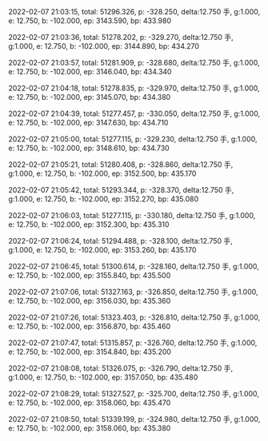 2022-02-07 21:03:15, total: 51296.326, p: -328.250, delta:12.750 手, g:1.000, e: 12.750, b: -102.000, ep: 3143.590, bp: 433.980

2022-02-07 21:03:36, total: 51278.202, p: -329.270, delta:12.750 手, g:1.000, e: 12.750, b: -102.000, ep: 3144.890, bp: 434.270

2022-02-07 21:03:57, total: 51281.909, p: -328.680, delta:12.750 手, g:1.000, e: 12.750, b: -102.000, ep: 3146.040, bp: 434.340

2022-02-07 21:04:18, total: 51278.835, p: -329.970, delta:12.750 手, g:1.000, e: 12.750, b: -102.000, ep: 3145.070, bp: 434.380

2022-02-07 21:04:39, total: 51277.457, p: -330.050, delta:12.750 手, g:1.000, e: 12.750, b: -102.000, ep: 3147.630, bp: 434.710

2022-02-07 21:05:00, total: 51277.115, p: -329.230, delta:12.750 手, g:1.000, e: 12.750, b: -102.000, ep: 3148.610, bp: 434.730

2022-02-07 21:05:21, total: 51280.408, p: -328.860, delta:12.750 手, g:1.000, e: 12.750, b: -102.000, ep: 3152.500, bp: 435.170

2022-02-07 21:05:42, total: 51293.344, p: -328.370, delta:12.750 手, g:1.000, e: 12.750, b: -102.000, ep: 3152.270, bp: 435.080

2022-02-07 21:06:03, total: 51277.115, p: -330.180, delta:12.750 手, g:1.000, e: 12.750, b: -102.000, ep: 3152.300, bp: 435.310

2022-02-07 21:06:24, total: 51294.488, p: -328.100, delta:12.750 手, g:1.000, e: 12.750, b: -102.000, ep: 3153.260, bp: 435.170

2022-02-07 21:06:45, total: 51300.614, p: -328.160, delta:12.750 手, g:1.000, e: 12.750, b: -102.000, ep: 3155.840, bp: 435.500

2022-02-07 21:07:06, total: 51327.163, p: -326.850, delta:12.750 手, g:1.000, e: 12.750, b: -102.000, ep: 3156.030, bp: 435.360

2022-02-07 21:07:26, total: 51323.403, p: -326.810, delta:12.750 手, g:1.000, e: 12.750, b: -102.000, ep: 3156.870, bp: 435.460

2022-02-07 21:07:47, total: 51315.857, p: -326.760, delta:12.750 手, g:1.000, e: 12.750, b: -102.000, ep: 3154.840, bp: 435.200

2022-02-07 21:08:08, total: 51326.075, p: -326.790, delta:12.750 手, g:1.000, e: 12.750, b: -102.000, ep: 3157.050, bp: 435.480

2022-02-07 21:08:29, total: 51327.527, p: -325.700, delta:12.750 手, g:1.000, e: 12.750, b: -102.000, ep: 3158.060, bp: 435.470

2022-02-07 21:08:50, total: 51339.199, p: -324.980, delta:12.750 手, g:1.000, e: 12.750, b: -102.000, ep: 3158.060, bp: 435.380